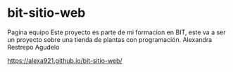 # bit-sitio-web

Pagina equipo
Este proyecto es parte de mi formacion en BIT, este va a ser un proyecto sobre una tienda de plantas con programación.
Alexandra Restrepo Agudelo

https://alexa921.github.io/bit-sitio-web/
